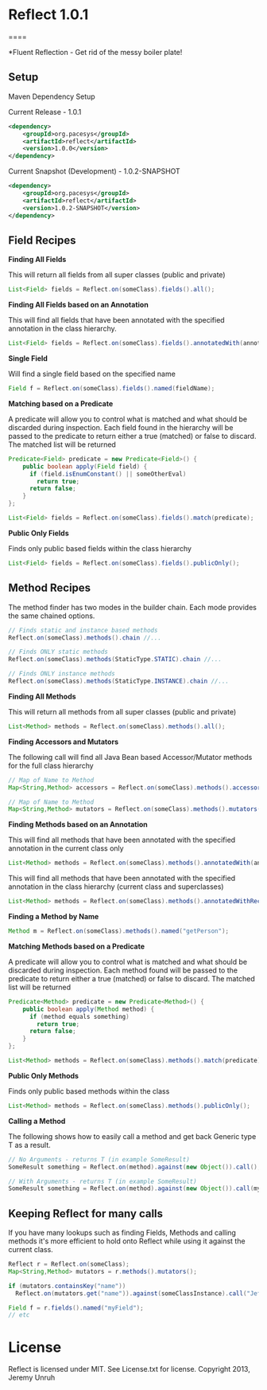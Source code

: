 # Reflect 1.0.1
====

*Fluent Reflection - Get rid of the messy boiler plate!

## Setup

Maven Dependency Setup

Current Release - 1.0.1
```xml
<dependency>
	<groupId>org.pacesys</groupId>
	<artifactId>reflect</artifactId>
	<version>1.0.0</version>
</dependency>
```

Current Snapshot (Development) - 1.0.2-SNAPSHOT
```xml
<dependency>
	<groupId>org.pacesys</groupId>
	<artifactId>reflect</artifactId>
	<version>1.0.2-SNAPSHOT</version>
</dependency>
```
## Field Recipes

**Finding All Fields**

This will return all fields from all super classes (public and private)
```java
List<Field> fields = Reflect.on(someClass).fields().all();
````

**Finding All Fields based on an Annotation**

This will find all fields that have been annotated with the specified annotation in the class hierarchy. 
```java
List<Field> fields = Reflect.on(someClass).fields().annotatedWith(annotation);
````

**Single Field**

Will find a single field based on the specified name
```java
Field f = Reflect.on(someClass).fields().named(fieldName);
````

**Matching based on a Predicate**

A predicate will allow you to control what is matched and what should be discarded during inspection.  Each field found in the hierarchy will be passed to the predicate to return either a true (matched) or false to discard.  The matched list will be returned
```java
Predicate<Field> predicate = new Predicate<Field>() {
	public boolean apply(Field field) {
	  if (field.isEnumConstant() || someOtherEval)
	  	return true;
	  return false;
	}
};

List<Field> fields = Reflect.on(someClass).fields().match(predicate);
````
**Public Only Fields**

Finds only public based fields within the class hierarchy
```java
List<Field> fields = Reflect.on(someClass).fields().publicOnly();
````
## Method Recipes

The method finder has two modes in the builder chain.  Each mode provides the same chained options.

```java
// Finds static and instance based methods
Reflect.on(someClass).methods().chain //...

// Finds ONLY static methods
Reflect.on(someClass).methods(StaticType.STATIC).chain //...

// Finds ONLY instance methods
Reflect.on(someClass).methods(StaticType.INSTANCE).chain //...
````
**Finding All Methods**

This will return all methods from all super classes (public and private)
```java
List<Method> methods = Reflect.on(someClass).methods().all();
````
**Finding Accessors and Mutators**

The following call will find all Java Bean based Accessor/Mutator methods for the full class hierarchy
```java
// Map of Name to Method
Map<String,Method> accessors = Reflect.on(someClass).methods().accessors();

// Map of Name to Method
Map<String,Method> mutators = Reflect.on(someClass).methods().mutators();
````
**Finding Methods based on an Annotation**

This will find all methods that have been annotated with the specified annotation in the current class only
```java
List<Method> methods = Reflect.on(someClass).methods().annotatedWith(annotation);
````
This will find all methods that have been annotated with the specified annotation in the class hierarchy (current class and superclasses)
```java
List<Method> methods = Reflect.on(someClass).methods().annotatedWithRecursive(annotation);
````
**Finding a Method by Name**

```java
Method m = Reflect.on(someClass).methods().named("getPerson");
```
**Matching Methods based on a Predicate**

A predicate will allow you to control what is matched and what should be discarded during inspection.  Each method found will be passed to the predicate to return either a true (matched) or false to discard.  The matched list will be returned
```java
Predicate<Method> predicate = new Predicate<Method>() {
	public boolean apply(Method method) {
	  if (method equals something)
	  	return true;
	  return false;
	}
};

List<Method> methods = Reflect.on(someClass).methods().match(predicate);
````
**Public Only Methods**

Finds only public based methods within the class
```java
List<Method> methods = Reflect.on(someClass).methods().publicOnly();
````
**Calling a Method**

The following shows how to easily call a method and get back Generic type T as a result. 
```java
// No Arguments - returns T (in example SomeResult)
SomeResult something = Reflect.on(method).against(new Object()).call(); 

// With Arguments - returns T (in example SomeResult)
SomeResult something = Reflect.on(method).against(new Object()).call(myVarArgs);
````
## Keeping Reflect for many calls

If you have many lookups such as finding Fields, Methods and calling methods it's more efficient to hold onto Reflect while using it against the current class.

```java
Reflect r = Reflect.on(someClass);
Map<String,Method> mutators = r.methods().mutators();

if (mutators.containsKey("name"))
  Reflect.on(mutators.get("name")).against(someClassInstance).call("Jeff");

Field f = r.fields().named("myField");
// etc
````

# License

Reflect is licensed under MIT.  See License.txt for license.  Copyright 2013, Jeremy Unruh
